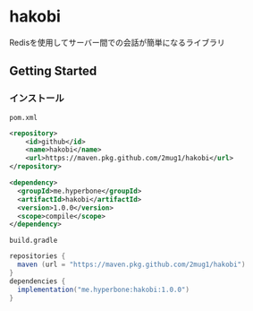 # hakobi
Redisを使用してサーバー間での会話が簡単になるライブラリ
## Getting Started

### インストール

`pom.xml`
```xml
<repository>
    <id>github</id>
    <name>hakobi</name>
    <url>https://maven.pkg.github.com/2mug1/hakobi</url>
</repository>

<dependency>
  <groupId>me.hyperbone</groupId>
  <artifactId>hakobi</artifactId>
  <version>1.0.0</version>
  <scope>compile</scope>
</dependency>
```

`build.gradle`
```gradle
repositories {
  maven (url = "https://maven.pkg.github.com/2mug1/hakobi")
}
dependencies {
  implementation("me.hyperbone:hakobi:1.0.0")
}
```